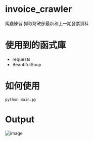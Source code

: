 # invoice_crawler
爬蟲練習:抓取財政部最新和上一期發票資料

# 使用到的函式庫
* requests
* BeautifulSoup

# 如何使用
```python
python main.py
```

# Output
![image](https://user-images.githubusercontent.com/44576396/140277787-679af55a-12a1-493d-b3cc-e20da1e66b8c.png)
